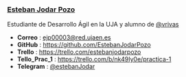 ### [Esteban Jodar Pozo](ejp00003@red.ujaen.es)

Estudiante de Desarrollo Ágil en la UJA y alumno de [@vrivas](https://github.com/vrivas)
- **Correo**  :  ejp00003@red.ujaen.es
- **GitHub**  :  https://github.com/EstebanJodarPozo
- **Trello**     :  https://trello.com/estebanjodarpozo
- **Tello_Prac_1**  :   https://trello.com/b/nk49Iy0e/practica-1
- **Telegram**  :  [@estebanJodar](https://t.me/estebanJodar)
